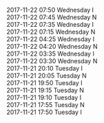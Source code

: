 2017-11-22 07:50 Wednesday  I  
2017-11-22 07:45 Wednesday  N  
2017-11-22 07:35 Wednesday  I  
2017-11-22 07:15 Wednesday  N  
2017-11-22 04:25 Wednesday  I  
2017-11-22 04:20 Wednesday  N  
2017-11-22 03:35 Wednesday  I  
2017-11-22 03:30 Wednesday  N  
2017-11-21 20:10 Tuesday  I  
2017-11-21 20:05 Tuesday  N  
2017-11-21 19:50 Tuesday  I  
2017-11-21 19:15 Tuesday  N  
2017-11-21 19:10 Tuesday  I  
2017-11-21 17:55 Tuesday  N  
2017-11-21 17:50 Tuesday  I  
